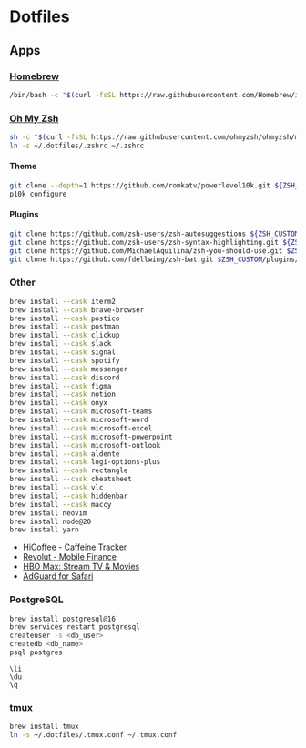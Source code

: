 # Dotfiles

## Apps

### [Homebrew](https://brew.sh)

```sh
/bin/bash -c "$(curl -fsSL https://raw.githubusercontent.com/Homebrew/install/HEAD/install.sh)"
```

### [Oh My Zsh](https://ohmyz.sh)

```sh
sh -c "$(curl -fsSL https://raw.githubusercontent.com/ohmyzsh/ohmyzsh/master/tools/install.sh)"
ln -s ~/.dotfiles/.zshrc ~/.zshrc
```

#### Theme

```sh
git clone --depth=1 https://github.com/romkatv/powerlevel10k.git ${ZSH_CUSTOM:-$HOME/.oh-my-zsh/custom}/themes/powerlevel10k
p10k configure
```

#### Plugins

```sh
git clone https://github.com/zsh-users/zsh-autosuggestions ${ZSH_CUSTOM:-~/.oh-my-zsh/custom}/plugins/zsh-autosuggestions
git clone https://github.com/zsh-users/zsh-syntax-highlighting.git ${ZSH_CUSTOM:-~/.oh-my-zsh/custom}/plugins/zsh-syntax-highlighting
git clone https://github.com/MichaelAquilina/zsh-you-should-use.git $ZSH_CUSTOM/plugins/you-should-use
git clone https://github.com/fdellwing/zsh-bat.git $ZSH_CUSTOM/plugins/zsh-bat
```

### Other
```sh
brew install --cask iterm2
brew install --cask brave-browser
brew install --cask postico
brew install --cask postman
brew install --cask clickup
brew install --cask slack
brew install --cask signal
brew install --cask spotify
brew install --cask messenger
brew install --cask discord
brew install --cask figma
brew install --cask notion
brew install --cask onyx
brew install --cask microsoft-teams
brew install --cask microsoft-word
brew install --cask microsoft-excel
brew install --cask microsoft-powerpoint
brew install --cask microsoft-outlook
brew install --cask aldente
brew install --cask logi-options-plus
brew install --cask rectangle
brew install --cask cheatsheet
brew install --cask vlc
brew install --cask hiddenbar
brew install --cask maccy
brew install neovim
brew install node@20
brew install yarn
```

- [HiCoffee - Caffeine Tracker](https://apps.apple.com/cz/app/hicoffee-caffeine-tracker/id1507361706)
- [Revolut - Mobile Finance](https://apps.apple.com/cz/app/revolut-mobile-finance/id932493382)
- [HBO Max: Stream TV & Movies](https://apps.apple.com/cz/app/hbo-max-stream-tv-movies/id971265422)
- [AdGuard for Safari](https://apps.apple.com/cz/app/adguard-for-safari/id1440147259?mt=12)

### PostgreSQL

```sh
brew install postgresql@16
brew services restart postgresql
createuser -s <db_user>
createdb <db_name>
psql postgres
```

```
\li
\du
\q
```

### tmux

```sh
brew install tmux
ln -s ~/.dotfiles/.tmux.conf ~/.tmux.conf
